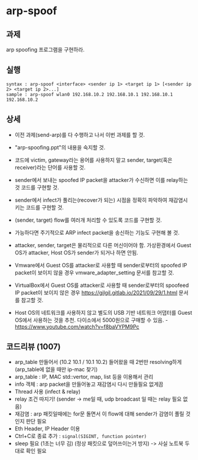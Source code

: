 # arp-spoof
## 과제
arp spoofing 프로그램을 구현하라.

## 실행
```
syntax : arp-spoof <interface> <sender ip 1> <target ip 1> [<sender ip 2> <target ip 2>...]
sample : arp-spoof wlan0 192.168.10.2 192.168.10.1 192.168.10.1 192.168.10.2
```

## 상세
- 이전 과제(send-arp)를 다 수행하고 나서 이번 과제를 할 것.

- "arp-spoofing.ppt"의 내용을 숙지할 것.

- 코드에 victim, gateway라는 용어를 사용하지 말고 sender, target(혹은 receiver)라는 단어를 사용할 것.

- sender에서 보내는 spoofed IP packet을 attacker가 수신하면 이를 relay하는 것 코드를 구현할 것.

- sender에서 infect가 풀리는(recover가 되는) 시점을 정확히 파악하여 재감염시키는 코드를 구현할 것.

- (sender, target) flow를 여러개 처리할 수 있도록 코드를 구현할 것.

- 가능하다면 주기적으로 ARP infect packet을 송신하는 기능도 구현해 볼 것.

- attacker, sender, target은 물리적으로 다른 머신이어야 함. 가상환경에서 Guest OS가 attacker, Host OS가 sender가 되거나 하면 안됨.

- Vmware에서 Guest OS를 attacker로 사용할 때 sender로부터의 spoofed IP packet이 보이지 않을 경우 vmware_adapter_setting 문서를 참고할 것.

- VirtualBox에서 Guest OS를 attacker로 사용할 때 sender로부터의 spoofeed IP packet이 보이지 않은 경우 https://gilgil.gitlab.io/2021/09/29/1.html 문서를 참고할 것.

- Host OS의 네트워크를 사용하지 않고 별도의 USB 기반 네트워크 어댑터를 Guest OS에서 사용하는 것을 추천. 다이소에서 5000원으로 구매할 수 있음. - https://www.youtube.com/watch?v=f8baVYPM9Pc

## 코드리뷰 (1007)
- arp_table 만들어서 (10.2 10.1 / 10.1 10.2) 들어왔을 때 2번만 resolving하게 (arp_table에 없을 때만 ip-mac 찾기)
- arp_table : IP, MAC std::vertor, map, list 등을 이용해서 관리
- info 객체 : arp packet을 만들어놓고 재감염시 다시 만들필요 없게끔
- Thread 사용 (infect & relay)
- relay 조건 따지기! (sender -> me일 때, udp broadcast 일 때는 relay 필요 없음)
- 재감염 : arp 패킷일때에는 for문 돌면서 이 flow에 대해 sender가 감염이 풀릴 것인지 판단 필요
- Eth Header, IP Header 이용
- Ctrl+C로 종료 추가 : `signal(SIGINT, function pointer)`
- sleep 필요 (1초는 너무 김) (정상 패킷으로 덮어쓰이는거 방지) -> 사실 노트북 두대로 확인 필요
